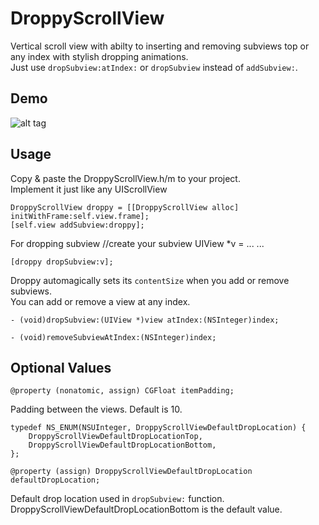 DroppyScrollView
================

Vertical scroll view with abilty to inserting and removing subviews top or any index with stylish dropping animations.<br>
Just use `dropSubview:atIndex:` or `dropSubview` instead of `addSubview:`.

Demo
----

![alt tag](https://raw.githubusercontent.com/cemolcay/DroppyScrollView/master/demo.gif)

Usage
-----

Copy & paste the DroppyScrollView.h/m to your project. <br>
Implement it just like any UIScrollView

    DroppyScrollView droppy = [[DroppyScrollView alloc] initWithFrame:self.view.frame];
    [self.view addSubview:droppy];


For dropping subview
    //create your subview
    UIView *v = ...
    ...
    
    [droppy dropSubview:v];


Droppy automagically sets its `contentSize` when you add or remove subviews.
<br>
You can add or remove a view at any index.

    - (void)dropSubview:(UIView *)view atIndex:(NSInteger)index;
    
    - (void)removeSubviewAtIndex:(NSInteger)index;

Optional Values
---------------

    @property (nonatomic, assign) CGFloat itemPadding;
  
  Padding between the views.
  Default is 10.


    typedef NS_ENUM(NSUInteger, DroppyScrollViewDefaultDropLocation) {
        DroppyScrollViewDefaultDropLocationTop,
        DroppyScrollViewDefaultDropLocationBottom,
    };
    
    @property (assign) DroppyScrollViewDefaultDropLocation defaultDropLocation;
  
  Default drop location used in `dropSubview:` function.
  DroppyScrollViewDefaultDropLocationBottom is the default value.
  
  




